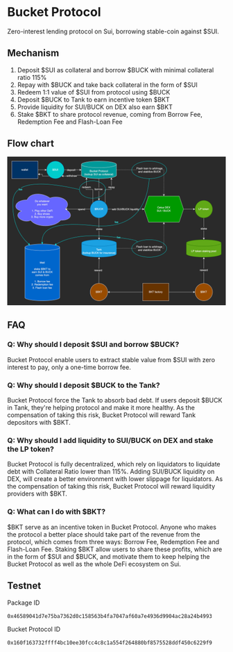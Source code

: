 # Bucket Protocol
Zero-interest lending protocol on Sui, borrowing stable-coin against $SUI.

## Mechanism
1. Deposit $SUI as collateral and borrow $BUCK with minimal collateral ratio 115%
2. Repay with $BUCK and take back collateral in the form of $SUI
3. Redeem 1:1 value of $SUI from protocol using $BUCK
4. Deposit $BUCK to Tank to earn incentive token $BKT
5. Provide liquidity for SUI/BUCK on DEX also earn $BKT
6. Stake $BKT to share protocol revenue, coming from Borrow Fee, Redemption Fee and Flash-Loan Fee
 
## Flow chart
![bucket-protocol](./assets/bucket-protocol.png)

## FAQ
### Q: Why should I deposit $SUI and borrow $BUCK?  
Bucket Protocol enable users to extract stable value from $SUI with zero interest to pay, only a one-time borrow fee.

### Q: Why should I deposit $BUCK to the Tank?  
Bucket Protocol force the Tank to absorb bad debt. If users deposit $BUCK in Tank, they're helping protocol and make it more healthy. As the compensation of taking this risk, Bucket Protocol will reward Tank depositors with $BKT.

### Q: Why should I add liquidity to SUI/BUCK on DEX and stake the LP token?  
Bucket Protocol is fully decentralized, which rely on liquidators to liquidate debt with Collateral Ratio lower than 115%. Adding SUI/BUCK liquidity on DEX, will create a better environment with lower slippage for liquidators. As the compensation of taking this risk, Bucket Protocol will reward liquidity providers with $BKT.

### Q: What can I do with $BKT?  
$BKT serve as an incentive token in Bucket Protocol. Anyone who makes the protocol a better place should take part of the revenue from the protocol, which comes from three ways: Borrow Fee, Redemption Fee and Flash-Loan Fee. Staking $BKT allow users to share these profits, which are in the form of $SUI and $BUCK, and motivate them to keep helping the Bucket Protocol as well as the whole DeFi ecosystem on Sui.

## Testnet
Package ID
```
0x46589041d7e75ba7362d0c158563b4fa7047af60a7e4936d9904ac28a24b4993
```
Bucket Protocol ID
```
0x160f163732ffff4bc10ee30fcc4c8c1a554f264880bf8575528ddf450c6229f9
```